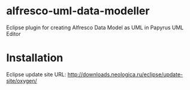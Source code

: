 # alfresco-uml-data-modeller
Eclipse plugin for creating Alfresco Data Model as UML in Papyrus UML Editor
# Installation
Eclipse update site URL: http://downloads.neologica.ru/eclipse/update-site/oxygen/
